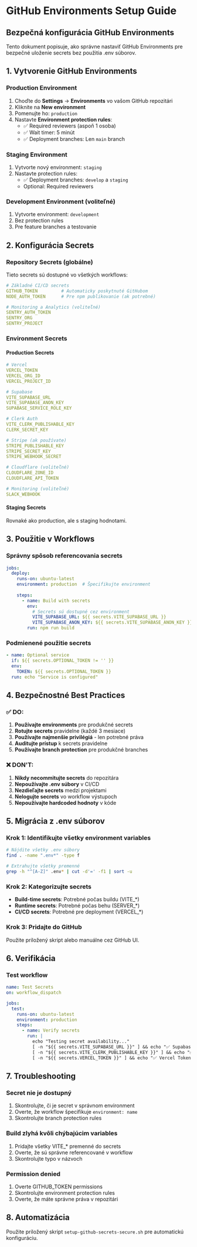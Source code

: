 # GitHub Environments Setup Guide

## Bezpečná konfigurácia GitHub Environments

Tento dokument popisuje, ako správne nastaviť GitHub Environments pre bezpečné uloženie secrets bez použitia .env súborov.

## 1. Vytvorenie GitHub Environments

### Production Environment

1. Choďte do **Settings** → **Environments** vo vašom GitHub repozitári
2. Kliknite na **New environment**
3. Pomenujte ho: `production`
4. Nastavte **Environment protection rules**:
   - ✅ Required reviewers (aspoň 1 osoba)
   - ✅ Wait timer: 5 minút
   - ✅ Deployment branches: Len `main` branch

### Staging Environment

1. Vytvorte nový environment: `staging`
2. Nastavte protection rules:
   - ✅ Deployment branches: `develop` a `staging`
   - Optional: Required reviewers

### Development Environment (voliteľné)

1. Vytvorte environment: `development`
2. Bez protection rules
3. Pre feature branches a testovanie

## 2. Konfigurácia Secrets

### Repository Secrets (globálne)

Tieto secrets sú dostupné vo všetkých workflows:

```yaml
# Základné CI/CD secrets
GITHUB_TOKEN         # Automaticky poskytnuté GitHubom
NODE_AUTH_TOKEN      # Pre npm publikovanie (ak potrebné)

# Monitoring a Analytics (voliteľné)
SENTRY_AUTH_TOKEN
SENTRY_ORG
SENTRY_PROJECT
```

### Environment Secrets

#### Production Secrets

```yaml
# Vercel
VERCEL_TOKEN
VERCEL_ORG_ID
VERCEL_PROJECT_ID

# Supabase
VITE_SUPABASE_URL
VITE_SUPABASE_ANON_KEY
SUPABASE_SERVICE_ROLE_KEY

# Clerk Auth
VITE_CLERK_PUBLISHABLE_KEY
CLERK_SECRET_KEY

# Stripe (ak používate)
STRIPE_PUBLISHABLE_KEY
STRIPE_SECRET_KEY
STRIPE_WEBHOOK_SECRET

# Cloudflare (voliteľné)
CLOUDFLARE_ZONE_ID
CLOUDFLARE_API_TOKEN

# Monitoring (voliteľné)
SLACK_WEBHOOK
```

#### Staging Secrets

Rovnaké ako production, ale s staging hodnotami.

## 3. Použitie v Workflows

### Správny spôsob referencovania secrets

```yaml
jobs:
  deploy:
    runs-on: ubuntu-latest
    environment: production  # Špecifikujte environment
    
    steps:
      - name: Build with secrets
        env:
          # Secrets sú dostupné cez environment
          VITE_SUPABASE_URL: ${{ secrets.VITE_SUPABASE_URL }}
          VITE_SUPABASE_ANON_KEY: ${{ secrets.VITE_SUPABASE_ANON_KEY }}
        run: npm run build
```

### Podmienené použitie secrets

```yaml
- name: Optional service
  if: ${{ secrets.OPTIONAL_TOKEN != '' }}
  env:
    TOKEN: ${{ secrets.OPTIONAL_TOKEN }}
  run: echo "Service is configured"
```

## 4. Bezpečnostné Best Practices

### ✅ DO:

1. **Používajte environments** pre produkčné secrets
2. **Rotujte secrets** pravidelne (každé 3 mesiace)
3. **Používajte najmenšie privilégiá** - len potrebné práva
4. **Auditujte prístup** k secrets pravidelne
5. **Používajte branch protection** pre produkčné branches

### ❌ DON'T:

1. **Nikdy necommitujte secrets** do repozitára
2. **Nepoužívajte .env súbory** v CI/CD
3. **Nezdieľajte secrets** medzi projektami
4. **Nelogujte secrets** vo workflow výstupoch
5. **Nepoužívajte hardcoded hodnoty** v kóde

## 5. Migrácia z .env súborov

### Krok 1: Identifikujte všetky environment variables

```bash
# Nájdite všetky .env súbory
find . -name ".env*" -type f

# Extrahujte všetky premenné
grep -h "^[A-Z]" .env* | cut -d'=' -f1 | sort -u
```

### Krok 2: Kategorizujte secrets

- **Build-time secrets**: Potrebné počas buildu (VITE_*)
- **Runtime secrets**: Potrebné počas behu (SERVER_*)
- **CI/CD secrets**: Potrebné pre deployment (VERCEL_*)

### Krok 3: Pridajte do GitHub

Použite priložený skript alebo manuálne cez GitHub UI.

## 6. Verifikácia

### Test workflow

```yaml
name: Test Secrets
on: workflow_dispatch

jobs:
  test:
    runs-on: ubuntu-latest
    environment: production
    steps:
      - name: Verify secrets
        run: |
          echo "Testing secret availability..."
          [ -n "${{ secrets.VITE_SUPABASE_URL }}" ] && echo "✅ Supabase URL"
          [ -n "${{ secrets.VITE_CLERK_PUBLISHABLE_KEY }}" ] && echo "✅ Clerk Key"
          [ -n "${{ secrets.VERCEL_TOKEN }}" ] && echo "✅ Vercel Token"
```

## 7. Troubleshooting

### Secret nie je dostupný

1. Skontrolujte, či je secret v správnom environment
2. Overte, že workflow špecifikuje `environment: name`
3. Skontrolujte branch protection rules

### Build zlyhá kvôli chýbajúcim variables

1. Pridajte všetky VITE_* premenné do secrets
2. Overte, že sú správne referencované v workflow
3. Skontrolujte typo v názvoch

### Permission denied

1. Overte GITHUB_TOKEN permissions
2. Skontrolujte environment protection rules
3. Overte, že máte správne práva v repozitári

## 8. Automatizácia

Použite priložený skript `setup-github-secrets-secure.sh` pre automatickú konfiguráciu.
